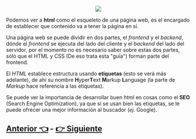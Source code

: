 <p align="center">
  <img src="https://github.com/WorkshopTechnology/Materiales/blob/master/Sesiones/Talleres/HtmlAndCss/material/HtmlHead.png">
</p>

Podemos ver a **html** como el esqueleto de una página web, es el encargado de establecer que contenido va a tener la página en sí. 

Una página web se puede dividir en dos partes, el *frontend* y el *backend*, dónde el *frontend* se ejecuta del lado del cliente y el *backend* del lado del servidor, por el momento no es necesario saber sobre estas dos partes, sólo que el HTML y CSS (De eso trata esta "guía") forman parte del frontend.

El *HTML* establece estructura usando **etiquetas** (esto se verá más adelante), de ahí su nombre **H**yper**T**ext **M**arkup **L**anguage (la parte de *Markup* hace referencia a las etiquetas).

Se puede ver la importancia de desarrollar buen *html* en cosas como el **SEO** (Search Engine Optimization), ya que si se usan bien las etiquetas, se le puede ofrecer una mejor información al buscador (*ej.* Google).

## [Anterior 👈](/Sesiones/Talleres/HtmlAndCss/README.md)  -  [👉 Siguiente](Page2.md)
